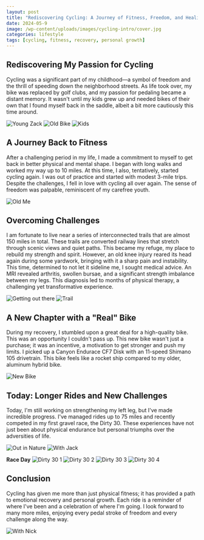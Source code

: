 ```yaml
---
layout: post
title: "Rediscovering Cycling: A Journey of Fitness, Freedom, and Healing"
date: 2024-05-9
image: /wp-content/uploads/images/cycling-intro/cover.jpg
categories: lifestyle
tags: [cycling, fitness, recovery, personal growth]
---
```


## Rediscovering My Passion for Cycling

Cycling was a significant part of my childhood—a symbol of freedom and the thrill of speeding down the neighborhood streets. As life took over, my bike was replaced by golf clubs, and my passion for pedaling became a distant memory. It wasn't until my kids grew up and needed bikes of their own that I found myself back in the saddle, albeit a bit more cautiously this time around.

![Young Zack](/wp-content/uploads/images/cycling-intro/young-zack.jpg)
![Old Bike](/wp-content/uploads/images/cycling-intro/old-bike.jpg)
![Kids](/wp-content/uploads/images/cycling-intro/kids.jpg)

## A Journey Back to Fitness

After a challenging period in my life, I made a commitment to myself to get back in better physical and mental shape. I began with long walks and worked my way up to 10 miles. At this time, I also, tentatively, started cycling again. I was out of practice and started with modest 3-mile trips. Despite the challenges, I fell in love with cycling all over again. The sense of freedom was palpable, reminiscent of my carefree youth.

![Old Me](/wp-content/uploads/images/cycling-intro/old-me.jpg)

## Overcoming Challenges

I am fortunate to live near a series of interconnected trails that are almost 150 miles in total. These trails are converted railway lines that stretch through scenic views and quiet paths. This became my refuge, my place to rebuild my strength and spirit. However, an old knee injury reared its head again during some yardwork, bringing with it a sharp pain and instability. This time, determined to not let it sideline me, I sought medical advice. An MRI revealed arthritis, swollen bursae, and a significant strength imbalance between my legs. This diagnosis led to months of physical therapy, a challenging yet transformative experience.

![Getting out there](/wp-content/uploads/images/cycling-intro/out-in-nature-1.jpg)
![Trail](/wp-content/uploads/images/cycling-intro/trail.jpg)

## A New Chapter with a "Real" Bike

During my recovery, I stumbled upon a great deal for a high-quality bike. This was an opportunity I couldn't pass up. This new bike wasn't just a purchase; it was an incentive, a motivation to get stronger and push my limits. I picked up a Canyon Endurace CF7 Disk with an 11-speed Shimano 105 drivetrain. This bike feels like a rocket ship compared to my older, aluminum hybrid bike.

![New Bike](/wp-content/uploads/images/cycling-intro/new-bike-1.jpg)

## Today: Longer Rides and New Challenges

Today, I'm still working on strengthening my left leg, but I've made incredible progress. I've managed rides up to 75 miles and recently competed in my first gravel race, the Dirty 30. These experiences have not just been about physical endurance but personal triumphs over the adversities of life.

![Out in Nature](/wp-content/uploads/images/cycling-intro/out-in-nature-3.jpg)
![With Jack](/wp-content/uploads/images/cycling-intro/with-my-son.jpg)

**Race Day**
![Dirty 30 1](/wp-content/uploads/images/cycling-intro/dirty-30-group.jpg)
![Dirty 30 2](/wp-content/uploads/images/cycling-intro/dirty-30.jpg)
![Dirty 30 3](/wp-content/uploads/images/cycling-intro/dirty-30-me.jpg)
![Dirty 30 4](/wp-content/uploads/images/cycling-intro/dirty-30-hill.jpg)

## Conclusion

Cycling has given me more than just physical fitness; it has provided a path to emotional recovery and personal growth. Each ride is a reminder of where I've been and a celebration of where I'm going. I look forward to many more miles, enjoying every pedal stroke of freedom and every challenge along the way.

![With Nick](/wp-content/uploads/images/cycling-intro/with-nick.jpg)
